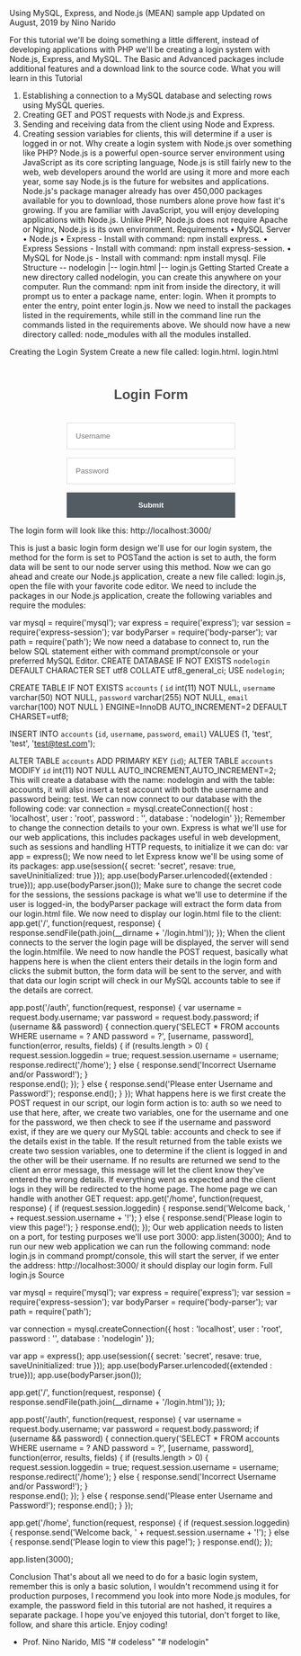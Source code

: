 Using MySQL, Express, and Node.js (MEAN) sample app
Updated on August, 2019 by Nino Narido

For this tutorial we'll be doing something a little different, instead of developing applications with PHP we'll be creating a login system with Node.js, Express, and MySQL.
The Basic and Advanced packages include additional features and a download link to the source code.
What you will learn in this Tutorial
1.	Establishing a connection to a MySQL database and selecting rows using MySQL queries.
2.	Creating GET and POST requests with Node.js and Express.
3.	Sending and receiving data from the client using Node and Express.
4.	Creating session variables for clients, this will determine if a user is logged in or not.
Why create a login system with Node.js over something like PHP?
Node.js is a powerful open-source server environment using JavaScript as its core scripting language, Node.js is still fairly new to the web, web developers around the world are using it more and more each year, some say Node.js is the future for websites and applications.
Node.js's package manager already has over 450,000 packages available for you to download, those numbers alone prove how fast it's growing.
If you are familiar with JavaScript, you will enjoy developing applications with Node.js.
Unlike PHP, Node.js does not require Apache or Nginx, Node.js is its own environment.
Requirements
•	MySQL Server
•	Node.js
•	Express - Install with command: npm install express.
•	Express Sessions - Install with command: npm install express-session.
•	MySQL for Node.js - Install with command: npm install mysql.
File Structure
\-- nodelogin
  |-- login.html
  |-- login.js
Getting Started
Create a new directory called nodelogin, you can create this anywhere on your computer.
Run the command: npm init from inside the directory, it will prompt us to enter a package name, enter: login.
When it prompts to enter the entry, point enter login.js.
Now we need to install the packages listed in the requirements, while still in the command line run the commands listed in the requirements above.
We should now have a new directory called: node_modules with all the modules installed.




Creating the Login System
Create a new file called: login.html.
login.html
<!DOCTYPE html>
<html>
	<head>
		<meta charset="utf-8">
		<title>Login Form Tutorial</title>
		<style>
		.login-form {
			width: 300px;
			margin: 0 auto;
			font-family: Tahoma, Geneva, sans-serif;
		}
		.login-form h1 {
			text-align: center;
			color: #4d4d4d;
			font-size: 24px;
			padding: 20px 0 20px 0;
		}
		.login-form input[type="password"],
		.login-form input[type="text"] {
			width: 100%;
			padding: 15px;
			border: 1px solid #dddddd;
			margin-bottom: 15px;
			box-sizing:border-box;
		}
		.login-form input[type="submit"] {
			width: 100%;
			padding: 15px;
			background-color: #535b63;
			border: 0;
			box-sizing: border-box;
			cursor: pointer;
			font-weight: bold;
			color: #ffffff;
		}
		</style>
	</head>
	<body>
		<div class="login-form">
			<h1>Login Form</h1>
			<form action="auth" method="POST">
				<input type="text" name="username" placeholder="Username" required>
				<input type="password" name="password" placeholder="Password" required>
				<input type="submit">
			</form>
		</div>
	</body>
</html>
The login form will look like this:
http://localhost:3000/

This is just a basic login form design we'll use for our login system, the method for the form is set to POSTand the action is set to auth, the form data will be sent to our node server using this method.
Now we can go ahead and create our Node.js application, create a new file called: login.js, open the file with your favorite code editor.
We need to include the packages in our Node.js application, create the following variables and require the modules:

var mysql = require('mysql');
var express = require('express');
var session = require('express-session');
var bodyParser = require('body-parser');
var path = require('path');
We now need a database to connect to, run the below SQL statement either with command prompt/console or your preferred MySQL Editor.
CREATE DATABASE IF NOT EXISTS `nodelogin` DEFAULT CHARACTER SET utf8 COLLATE utf8_general_ci;
USE `nodelogin`;

CREATE TABLE IF NOT EXISTS `accounts` (
  `id` int(11) NOT NULL,
  `username` varchar(50) NOT NULL,
  `password` varchar(255) NOT NULL,
  `email` varchar(100) NOT NULL
) ENGINE=InnoDB AUTO_INCREMENT=2 DEFAULT CHARSET=utf8;

INSERT INTO `accounts` (`id`, `username`, `password`, `email`) VALUES (1, 'test', 'test', 'test@test.com');

ALTER TABLE `accounts` ADD PRIMARY KEY (`id`);
ALTER TABLE `accounts` MODIFY `id` int(11) NOT NULL AUTO_INCREMENT,AUTO_INCREMENT=2;
This will create a database with the name: nodelogin and with the table: accounts, it will also insert a test account with both the username and password being: test.
We can now connect to our database with the following code:
var connection = mysql.createConnection({
	host     : 'localhost',
	user     : 'root',
	password : '',
	database : 'nodelogin'
});
Remember to change the connection details to your own.
Express is what we'll use for our web applications, this includes packages useful in web development, such as sessions and handling HTTP requests, to initialize it we can do:
var app = express();
We now need to let Express know we'll be using some of its packages:
app.use(session({
	secret: 'secret',
	resave: true,
	saveUninitialized: true
}));
app.use(bodyParser.urlencoded({extended : true}));
app.use(bodyParser.json());
Make sure to change the secret code for the sessions, the sessions package is what we'll use to determine if the user is logged-in, the bodyParser package will extract the form data from our login.html file.
We now need to display our login.html file to the client:
app.get('/', function(request, response) {
	response.sendFile(path.join(__dirname + '/login.html'));
});
When the client connects to the server the login page will be displayed, the server will send the login.htmlfile.
We need to now handle the POST request, basically what happens here is when the client enters their details in the login form and clicks the submit button, the form data will be sent to the server, and with that data our login script will check in our MySQL accounts table to see if the details are correct.


app.post('/auth', function(request, response) {
	var username = request.body.username;
	var password = request.body.password;
	if (username && password) {
		connection.query('SELECT * FROM accounts WHERE username = ? AND password = ?', [username, password], function(error, results, fields) {
			if (results.length > 0) {
				request.session.loggedin = true;
				request.session.username = username;
				response.redirect('/home');
			} else {
				response.send('Incorrect Username and/or Password!');
			}			
			response.end();
		});
	} else {
		response.send('Please enter Username and Password!');
		response.end();
	}
});
What happens here is we first create the POST request in our script, our login form action is to: auth so we need to use that here, after, we create two variables, one for the username and one for the password, we then check to see if the username and password exist, if they are we query our MySQL table: accounts and check to see if the details exist in the table.
If the result returned from the table exists we create two session variables, one to determine if the client is logged in and the other will be their username.
If no results are returned we send to the client an error message, this message will let the client know they've entered the wrong details.
If everything went as expected and the client logs in they will be redirected to the home page.
The home page we can handle with another GET request:
app.get('/home', function(request, response) {
	if (request.session.loggedin) {
		response.send('Welcome back, ' + request.session.username + '!');
	} else {
		response.send('Please login to view this page!');
	}
	response.end();
});
Our web application needs to listen on a port, for testing purposes we'll use port 3000:
app.listen(3000);
And to run our new web application we can run the following command: node login.js in command prompt/console, this will start the server, if we enter the address: http://localhost:3000/ it should display our login form.
Full login.js Source


var mysql = require('mysql');
var express = require('express');
var session = require('express-session');
var bodyParser = require('body-parser');
var path = require('path');

var connection = mysql.createConnection({
	host     : 'localhost',
	user     : 'root',
	password : '',
	database : 'nodelogin'
});

var app = express();
app.use(session({
	secret: 'secret',
	resave: true,
	saveUninitialized: true
}));
app.use(bodyParser.urlencoded({extended : true}));
app.use(bodyParser.json());

app.get('/', function(request, response) {
	response.sendFile(path.join(__dirname + '/login.html'));
});

app.post('/auth', function(request, response) {
	var username = request.body.username;
	var password = request.body.password;
	if (username && password) {
		connection.query('SELECT * FROM accounts WHERE username = ? AND password = ?', [username, password], function(error, results, fields) {
			if (results.length > 0) {
				request.session.loggedin = true;
				request.session.username = username;
				response.redirect('/home');
			} else {
				response.send('Incorrect Username and/or Password!');
			}			
			response.end();
		});
	} else {
		response.send('Please enter Username and Password!');
		response.end();
	}
});

app.get('/home', function(request, response) {
	if (request.session.loggedin) {
		response.send('Welcome back, ' + request.session.username + '!');
	} else {
		response.send('Please login to view this page!');
	}
	response.end();
});

app.listen(3000);


Conclusion
That's about all we need to do for a basic login system, remember this is only a basic solution, I wouldn't recommend using it for production purposes, I recommend you look into more Node.js modules, for example, the password field in this tutorial are not hashed, it requires a separate package.
I hope you've enjoyed this tutorial, don't forget to like, follow, and share this article.
Enjoy coding!
- Prof. Nino Narido, MIS
"# codeless" 
"# nodelogin" 
